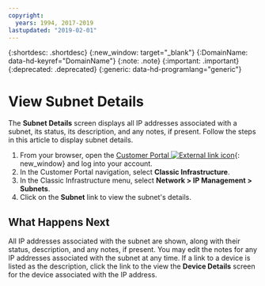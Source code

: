 ```yaml
---
copyright:
  years: 1994, 2017-2019
lastupdated: "2019-02-01"
---
```


{:shortdesc: .shortdesc}
{:new_window: target="_blank"}
{:DomainName: data-hd-keyref="DomainName"}
{:note: .note}
{:important: .important}
{:deprecated: .deprecated}
{:generic: data-hd-programlang="generic"}

# View Subnet Details 

The **Subnet Details** screen displays all IP addresses associated with a subnet, its status, its description, and any notes, if present. Follow the steps in this article to display subnet details.

1. From your browser, open the [Customer Portal ![External link icon](../../icons/launch-glyph.svg "External link icon")](https://{DomainName}/){: new_window} and log into your account.
1. In the Customer Portal navigation, select **Classic Infrastructure**.
1. In the Classic Infrastructure menu, select **Network > IP Management > Subnets**.
1. Click on the **Subnet** link to view the subnet's details.

## What Happens Next

All IP addresses associated with the subnet are shown, along with their status, description, and any notes, if present. You may edit the notes for any IP addresses associated with the subnet at any time. If a link to a device is listed as the description, click the link to the view the **Device Details** screen for the device associated with the IP address.

